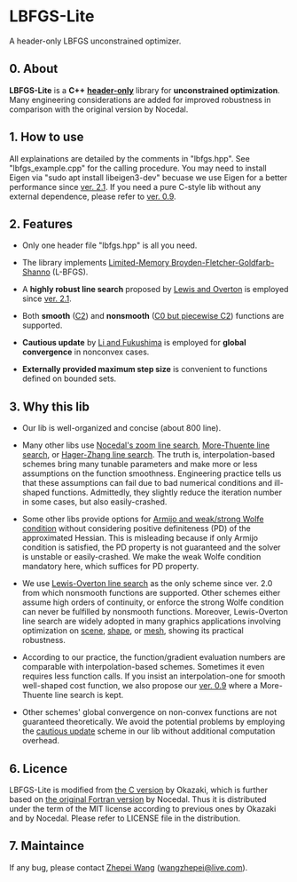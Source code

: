 # LBFGS-Lite
A header-only LBFGS unconstrained optimizer.

## 0. About

__LBFGS-Lite__ is a __C++__ [__header-only__](https://en.wikipedia.org/wiki/Header-only) library for __unconstrained optimization__. Many engineering considerations are added for improved robustness in comparison with the original version by Nocedal.

## 1. How to use

All explainations are detailed by the comments in "lbfgs.hpp". See "lbfgs_example.cpp" for the calling procedure. You may need to install Eigen via "sudo apt install libeigen3-dev" becuase we use Eigen for a better performance since [ver. 2.1](https://github.com/ZJU-FAST-Lab/LBFGS-Lite/tags). If you need a pure C-style lib without any external dependence, please refer to [ver. 0.9](https://github.com/ZJU-FAST-Lab/LBFGS-Lite/tags).

## 2. Features

- Only one header file "lbfgs.hpp" is all you need.

- The library implements [Limited-Memory Broyden-Fletcher-Goldfarb-Shanno](https://doi.org/10.1007/BF01589116) (L-BFGS).

- A __highly robust line search__ proposed by [Lewis and Overton](https://link.springer.com/article/10.1007/s10107-012-0514-2) is employed since [ver. 2.1](https://github.com/ZJU-FAST-Lab/LBFGS-Lite/tags).

- Both __smooth__ ([C2](https://en.wikipedia.org/wiki/Smoothness)) and __nonsmooth__ ([C0 but piecewise C2](https://en.wikipedia.org/wiki/Smoothness)) functions are supported.

- __Cautious update__ by [Li and Fukushima](https://epubs.siam.org/doi/pdf/10.1137/S1052623499354242) is employed for __global convergence__ in nonconvex cases.

- __Externally provided maximum step size__ is convenient to functions defined on bounded sets.

## 3. Why this lib

- Our lib is well-organized and concise (about 800 line).

- Many other libs use [Nocedal's zoom line search](https://link.springer.com/book/10.1007%2F978-0-387-40065-5), [More-Thuente line search](https://dl.acm.org/doi/abs/10.1145/192115.192132), or [Hager-Zhang line search](https://doi.org/10.1137/030601880). The truth is, interpolation-based schemes bring many tunable parameters and make more or less assumptions on the function smoothness. Engineering practice tells us that these assumptions can fail due to bad numerical conditions and ill-shaped functions. Admittedly, they slightly reduce the iteration number in some cases, but also easily-crashed.

- Some other libs provide options for [Armijo and weak/strong Wolfe condition](https://en.wikipedia.org/wiki/Wolfe_conditions) without considering positive definiteness (PD) of the approximated Hessian. This is misleading because if only Armijo condition is satisfied, the PD property is not guaranteed and the solver is unstable or easily-crashed. We make the weak Wolfe condition mandatory here, which suffices for PD property.

- We use [Lewis-Overton line search](https://link.springer.com/article/10.1007/s10107-012-0514-2) as the only scheme since ver. 2.0 from which nonsmooth functions are supported. Other schemes either assume high orders of continuity, or enforce the strong Wolfe condition can never be fulfilled by nonsmooth functions. Moreover, Lewis-Overton line search are widely adopted in many graphics applications involving optimization on [scene](https://dl.acm.org/doi/abs/10.1145/2766929), [shape](https://dl.acm.org/doi/abs/10.1145/2897824.2925918), or [mesh](https://dl.acm.org/doi/abs/10.1145/3197517.3201303), showing its practical robustness.

- According to our practice, the function/gradient evaluation numbers are comparable with interpolation-based schemes. Sometimes it even requires less function calls. If you insist an interpolation-one for smooth well-shaped cost function, we also propose our [ver. 0.9](https://github.com/ZJU-FAST-Lab/LBFGS-Lite/tags) where a More-Thuente line search is kept.

- Other schemes' global convergence on non-convex functions are not guaranteed theoretically. We avoid the potential problems by employing the [cautious update](https://epubs.siam.org/doi/pdf/10.1137/S1052623499354242) scheme in our lib without additional computation overhead.

## 6. Licence

LBFGS-Lite is modified from [the C version](https://github.com/chokkan/liblbfgs) by Okazaki, which is further based on [the original Fortran version](https://doi.org/10.1007/BF01589116) by Nocedal. Thus it is distributed under the term of the MIT license according to previous ones by Okazaki and by Nocedal. Please refer to LICENSE file in the distribution.

## 7. Maintaince

If any bug, please contact [Zhepei Wang](https://zhepeiwang.github.io/) (<wangzhepei@live.com>).
